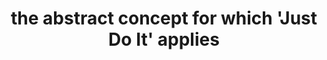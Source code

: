 ---
title: "the abstract concept for which 'Just Do It' applies"
related:
  - Just Do It - Wikipedia
tags:
  - Fair Use
  - Fragment
  - Lofty Thoughts
---